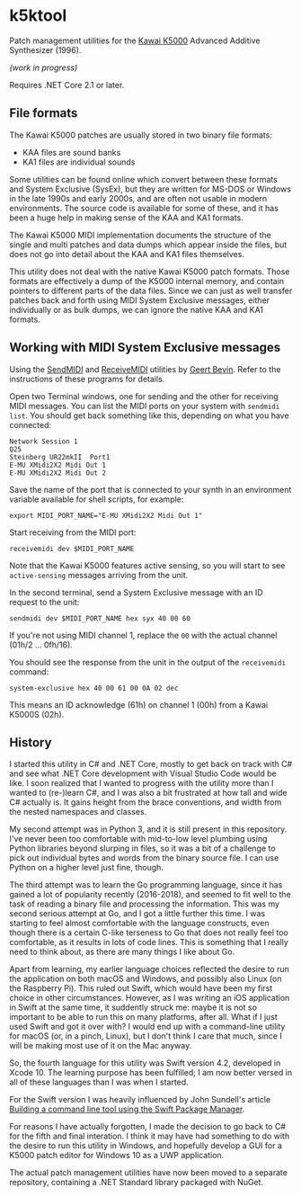 # k5ktool

Patch management utilities for the 
[Kawai K5000](https://en.wikipedia.org/wiki/Kawai_K5000)
Advanced Additive Synthesizer (1996).

_(work in progress)_

Requires .NET Core 2.1 or later.

## File formats

The Kawai K5000 patches are usually stored in two binary file formats:

- KAA files are sound banks
- KA1 files are individual sounds

Some utilities can be found online which convert between these formats
and System Exclusive (SysEx), but they are written for MS-DOS or Windows
in the late 1990s and early 2000s, and are often not usable in modern
environments. The source code is available for some of these, and it has
been a huge help in making sense of the KAA and KA1 formats.

The Kawai K5000 MIDI implementation documents the structure of the
single and multi patches and data dumps which appear inside the files, 
but does not go into detail about the KAA and KA1 files themselves.

This utility does not deal with the native Kawai K5000 patch formats.
Those formats are effectively a dump of the K5000 internal memory, and
contain pointers to different parts of the data files. Since we can
just as well transfer patches back and forth using MIDI System Exclusive
messages, either individually or as bulk dumps, we can ignore the native 
KAA and KA1 formats.

## Working with MIDI System Exclusive messages

Using the [SendMIDI](https://github.com/gbevin/SendMIDI) 
and [ReceiveMIDI](https://github.com/gbevin/ReceiveMIDI) utilities 
by [Geert Bevin](https://github.com/gbevin). Refer to the instructions
of these programs for details.

Open two Terminal windows, one for sending and the other for receiving MIDI messages.
You can list the MIDI ports on your system with `sendmidi list`. You should get back something
like this, depending on what you have connected:

    Network Session 1
    Q25
    Steinberg UR22mkII  Port1
    E-MU XMidi2X2 Midi Out 1
    E-MU XMidi2X2 Midi Out 2

Save the name of the port that is connected to your synth in an environment variable available
for shell scripts, for example:

    export MIDI_PORT_NAME="E-MU XMidi2X2 Midi Out 1"

Start receiving from the MIDI port:

    receivemidi dev $MIDI_PORT_NAME

Note that the Kawai K5000 features active sensing, so you will start to see `active-sensing` 
messages arriving from the unit.

In the second terminal, send a System Exclusive message with an ID request to the unit:

    sendmidi dev $MIDI_PORT_NAME hex syx 40 00 60

If you're not using MIDI channel 1, replace the `00` with the actual channel (01h/2 ... 0fh/16).

You should see the response from the unit in the output of the `receivemidi` command:

    system-exclusive hex 40 00 61 00 0A 02 dec

This means an ID acknowledge (61h) on channel 1 (00h) from a Kawai K5000S (02h).

## History

I started this utility in C# and .NET Core, mostly to get back on track
with C# and see what .NET Core development with Visual Studio Code would
be like. I soon realized that I wanted to progress with the utility more
than I wanted to (re-)learn C#, and I was also a bit frustrated at how
tall and wide C# actually is. It gains height from the brace
conventions, and width from the nested namespaces and classes.

My second attempt was in Python 3, and it is still present in this
repository. I've never been too comfortable with mid-to-low level
plumbing using Python libraries beyond slurping in files, so it was a
bit of a challenge to pick out individual bytes and words from the binary
source file. I can use Python on a higher level just fine, though.

The third attempt was to learn the Go programming language, since it has
gained a lot of popularity recently (2016-2018), and seemed to fit well
to the task of reading a binary file and processing the information. This
was my second serious attempt at Go, and I got a little further this time.
I was starting to feel almost comfortable with the language constructs,
even though there is a certain C-like terseness to Go that does not really 
feel too comfortable, as it results in lots of code lines. This is something
that I really need to think about, as there are many things I like about Go.

Apart from learning, my earlier language choices reflected the desire to
run the application on both macOS and Windows, and possibly also Linux
(on the Raspberry Pi). This ruled out Swift, which would have been my
first choice in other circumstances. However, as I was writing an iOS 
application in Swift at the same time, it suddently struck me: maybe it
is not so important to be able to run this on many platforms, after all.
What if I just used Swift and got it over with? I would end up with a 
command-line utility for macOS (or, in a pinch, Linux), but I don't think
I care that much, since I will be making most use of it on the Mac anyway.

So, the fourth language for this utility was Swift version 4.2, developed 
in Xcode 10. The learning purpose has been fulfilled; I am now better versed 
in all of these languages than I was when I started.

For the Swift version I was heavily influenced by John Sundell's
article [Building a command line tool using the Swift Package Manager](https://www.swiftbysundell.com/posts/building-a-command-line-tool-using-the-swift-package-manager).

For reasons I have actually forgotten, I made the decision to go back to
C# for the fifth and final interation. I think it may have had something
to do with the desire to run this utility in Windows, and hopefully develop
a GUI for a K5000 patch editor for Windows 10 as a UWP application.

The actual patch management utilities have now been moved to a separate
repository, containing a .NET Standard library packaged with NuGet.
